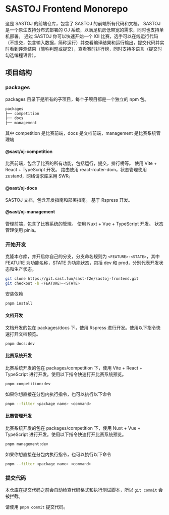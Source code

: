 # SASTOJ Frontend Monorepo

这是 SASTOJ 的前端仓库，包含了 SASTOJ 的前端所有代码和文档。
SASTOJ 是一个原生支持分布式部署的 OJ 系统，以满足机房低带宽的需求，同时也支持单机部署。
通过 SASTOJ 你可以快速开始一个 IOI 比赛，选手可以在线运行代码（不提交，包含输入数据，简称运行）并查看编译结果和运行输出，提交代码并实时看到评测结果（简称判题或提交），查看赛时排行榜，同时支持多语言（提交时勾选编程语言）。

## 项目结构

### packages

packages 目录下是所有的子项目，每个子项目都是一个独立的 npm 包。

```bash
packages
├── competition
├── docs
├── management
```

其中 competition 是比赛前端，docs 是文档前端，management 是比赛系统管理端

#### @sast/oj-competition

比赛前端，包含了比赛的所有功能，包括运行，提交，排行榜等。
使用 Vite + React + TypeScript 开发。
路由使用 react-router-dom，状态管理使用 zustand，网络请求库采用 SWR。

#### @sast/oj-docs

SASTOJ 文档，包含开发指南和部署指南。
基于 Rspress 开发。

#### @sast/oj-management

管理前端，包含了比赛系统的管理。
使用 Nuxt + Vue + TypeScript 开发。
状态管理使用 pinia。

### 开始开发

克隆本仓库，并开启你自己的分支，分支命名规则为 `<FEATURE>-<STATE>`，其中 FEATURE 为功能名称，STATE 为功能状态，包括 dev 和 prod，分别代表开发状态和生产状态。

```bash
git clone https://git.sast.fun/sast-f2e/sastoj-frontend.git
git checkout -b <FEATURE>-<STATE>
```

安装依赖

```bash
pnpm install
```

#### 文档开发

文档开发的包在 packages/docs 下，使用 Rspress 进行开发。使用以下指令快速打开文档预览。

```bash
pnpm docs:dev
```

#### 比赛系统开发

比赛系统开发的包在 packages/competition 下，使用 Vite + React + TypeScript 进行开发。使用以下指令快速打开比赛系统预览。

```bash
pnpm competition:dev
```

如果你想直接在分包内执行指令，也可以执行以下命令

```bash
pnpm --filter <package name> <command>
```

#### 比赛管理开发

比赛系统开发的包在 packages/competition 下，使用 Nuxt + Vue + TypeScript 进行开发。使用以下指令快速打开比赛系统预览。

```bash
pnpm management:dev
```

如果你想直接在分包内执行指令，也可以执行以下命令

```bash
pnpm --filter <package name> <command>
```

### 提交代码

本仓库在提交代码之前会自动检查代码格式和执行测试脚本，所以 `git commit` 会被拦截。

请使用 `pnpm commit` 提交代码。
